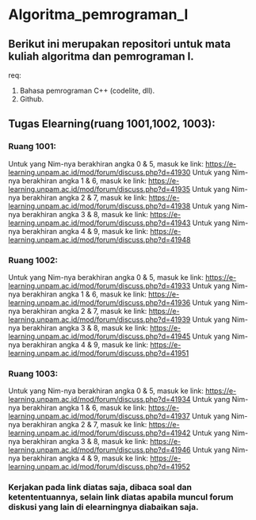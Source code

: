 # Algoritma_pemrograman_I

## Berikut ini merupakan repositori untuk mata kuliah algoritma dan pemrograman I.

req:
1. Bahasa pemrograman C++ (codelite, dll).
2. Github.

## Tugas Elearning(ruang 1001,1002, 1003):
### Ruang 1001: 
Untuk yang Nim-nya berakhiran angka 0 & 5, masuk ke link: https://e-learning.unpam.ac.id/mod/forum/discuss.php?d=41930
Untuk yang Nim-nya berakhiran angka 1 & 6, masuk ke link: https://e-learning.unpam.ac.id/mod/forum/discuss.php?d=41935
Untuk yang Nim-nya berakhiran angka 2 & 7, masuk ke link: https://e-learning.unpam.ac.id/mod/forum/discuss.php?d=41938
Untuk yang Nim-nya berakhiran angka 3 & 8, masuk ke link: https://e-learning.unpam.ac.id/mod/forum/discuss.php?d=41943
Untuk yang Nim-nya berakhiran angka 4 & 9, masuk ke link: https://e-learning.unpam.ac.id/mod/forum/discuss.php?d=41948

### Ruang 1002: 
Untuk yang Nim-nya berakhiran angka 0 & 5, masuk ke link: https://e-learning.unpam.ac.id/mod/forum/discuss.php?d=41933
Untuk yang Nim-nya berakhiran angka 1 & 6, masuk ke link: https://e-learning.unpam.ac.id/mod/forum/discuss.php?d=41936
Untuk yang Nim-nya berakhiran angka 2 & 7, masuk ke link: https://e-learning.unpam.ac.id/mod/forum/discuss.php?d=41939
Untuk yang Nim-nya berakhiran angka 3 & 8, masuk ke link: https://e-learning.unpam.ac.id/mod/forum/discuss.php?d=41945
Untuk yang Nim-nya berakhiran angka 4 & 9, masuk ke link: https://e-learning.unpam.ac.id/mod/forum/discuss.php?d=41951

### Ruang 1003: 
Untuk yang Nim-nya berakhiran angka 0 & 5, masuk ke link: https://e-learning.unpam.ac.id/mod/forum/discuss.php?d=41934
Untuk yang Nim-nya berakhiran angka 1 & 6, masuk ke link: https://e-learning.unpam.ac.id/mod/forum/discuss.php?d=41937
Untuk yang Nim-nya berakhiran angka 2 & 7, masuk ke link: https://e-learning.unpam.ac.id/mod/forum/discuss.php?d=41942
Untuk yang Nim-nya berakhiran angka 3 & 8, masuk ke link: https://e-learning.unpam.ac.id/mod/forum/discuss.php?d=41946
Untuk yang Nim-nya berakhiran angka 4 & 9, masuk ke link: https://e-learning.unpam.ac.id/mod/forum/discuss.php?d=41952

### Kerjakan pada link diatas saja, dibaca soal dan ketententuannya, selain link  diatas apabila muncul forum diskusi yang lain di elearningnya diabaikan saja.

